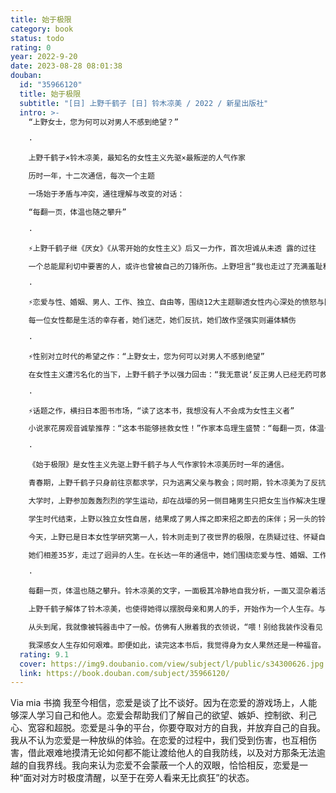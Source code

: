 ```yaml
---
title: 始于极限
category: book
status: todo
rating: 0
year: 2022-9-20
date: 2023-08-28 08:01:38
douban:
  id: "35966120"
  title: 始于极限
  subtitle: "[日] 上野千鹤子 [日] 铃木凉美 / 2022 / 新星出版社"
  intro: >-
    “上野女士，您为何可以对男人不感到绝望？”

    ·

    上野千鹤子×铃木凉美，最知名的女性主义先驱×最叛逆的人气作家

    历时一年，十二次通信，每次一个主题

    一场始于矛盾与冲突，通往理解与改变的对话：

    “每翻一页，体温也随之攀升”

    ·

    ⚡上野千鹤子继《厌女》《从零开始的女性主义》后又一力作，首次坦诚从未透 露的过往

    一个总能犀利切中要害的人，或许也曾被自己的刀锋所伤。上野坦言“我也走过了充满羞耻和失败的人生”

    ·

    ⚡恋爱与性、婚姻、男人、工作、独立、自由等，围绕12大主题聊透女性内心深处的愤怒与困境

    每一位女性都是生活的幸存者，她们迷茫，她们反抗，她们故作坚强实则遍体鳞伤

    ·

    ⚡性别对立时代的希望之作：“上野女士，您为何可以对男人不感到绝望”

    在女性主义遭污名化的当下，上野千鹤子予以强力回击：“我无意说‘反正男人已经无药可救了’。

    ·

    ⚡话题之作，横扫日本图书市场，“读了这本书，我想没有人不会成为女性主义者”

    小说家花房观音诚挚推荐：“这本书能够拯救女性！”作家本岛理生盛赞：“每翻一页，体温也随之攀升。”

    ·

    《始于极限》是女性主义先驱上野千鹤子与人气作家铃木凉美历时一年的通信。

    青春期，上野千鹤子只身前往京都求学，只为逃离父亲与教会；同时期，铃木凉美为了反抗父母，一脚踏入出卖身体的世界。

    大学时，上野参加轰轰烈烈的学生运动，却在战壕的另一侧目睹男生只把女生当作解决生理问题的工具；铃木就读于日本最好的私立大学，却要在夜世界寻求自身的价值。

    学生时代结束，上野以独立女性自居，结果成了男人挥之即来招之即去的床伴；另一头的铃木开始书写夜世界的魅惑与肮脏，时常遭受来自女性的抨击与批判。

    今天，上野已是日本女性学研究第一人，铃木则走到了夜世界的极限，在质疑过往、怀疑自己的同时，犹豫着下一步如何迈出。

    她们相差35岁，走过了迥异的人生。在长达一年的通信中，她们围绕恋爱与性、婚姻、工作、独立、男人等话题，把话语的利剑刺向对方，也刺向了自己。

    ·

    每翻一页，体温也随之攀升。铃木凉美的文字，一面极其冷静地自我分析，一面又混杂着活生生的真心话，隐现着无法否定的感情。——作家岛本理生

    上野千鹤子解体了铃木凉美，也使得她得以摆脱母亲和男人的手，开始作为一个人生存。与此同时，这本书也是上野千鹤子向包括我在内的众多女性伸出的双手。这本书能够拯救女性。——小说家花房观音

    从头到尾，我就像被钝器击中了一般。仿佛有人揪着我的衣领说，“喂！别给我装作没看见！”读了这本书，我想没有女性不会成为女性主义者。——亚马逊读者

    我深感女人生存如何艰难。即便如此，读完这本书后，我觉得身为女人果然还是一种福音。——国际政治学家三浦瑠丽
  rating: 9.1
  cover: https://img9.doubanio.com/view/subject/l/public/s34300626.jpg
  link: https://book.douban.com/subject/35966120/
---
```


Via mia 书摘
我至今相信，恋爱是谈了比不谈好。因为在恋爱的游戏场上，人能够深人学习自己和他人。恋爱会帮助我们了解自己的欲望、嫉妒、控制欲、利己心、宽容和超脱。恋爱是斗争的平台，你要夺取对方的自我，并放弃自己的自我。我从不认为恋爱是一种放纵的体验。在恋爱的过程中，我们受到伤害，也互相伤害，借此艰难地摸清无论如何都不能让渡给他人的自我防线，以及对方那条无法逾越的自我界线。我向来认为恋爱不会蒙蔽一个人的双眼，恰恰相反，恋爱是一种“面对对方时极度清醒，以至于在旁人看来无比疯狂”的状态。